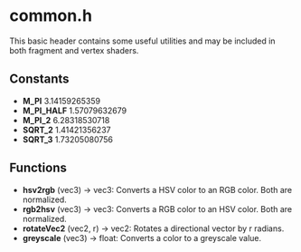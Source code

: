 
# common.h

This basic header contains some useful utilities and may be included in both fragment and vertex shaders.

## Constants
* **M_PI** 3.14159265359
* **M_PI_HALF** 1.57079632679
* **M_PI_2** 6.28318530718
* **SQRT_2** 1.41421356237
* **SQRT_3** 1.73205080756

## Functions
* **hsv2rgb** (vec3) -> vec3: Converts a HSV color to an RGB color. Both are normalized.
* **rgb2hsv** (vec3) -> vec3: Converts a RGB color to an HSV color. Both are normalized.
* **rotateVec2** (vec2, r) -> vec2: Rotates a directional vector by r radians.
* **greyscale** (vec3) -> float: Converts a color to a greyscale value.

